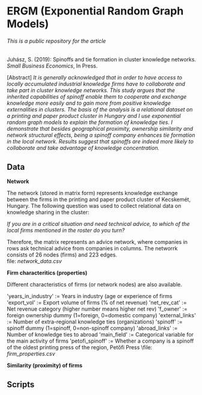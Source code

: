 # ERGM (Exponential Random Graph Models)

###### This is a public repository for the article

Juhász, S. (2019): Spinoffs and tie formation in cluster knowledge networks. *Small Business Economics*, In Press. 

[Abstract]
*It is generally acknowledged that in order to have access to locally accumulated industrial knowledge firms have to collaborate and take part in cluster knowledge networks. This study argues that the inherited capabilities of spinoff enable them to cooperate and exchange knowledge more easily and to gain more from positive knowledge externalities in clusters. The basis of the analysis is a relational dataset on a printing and paper product cluster in Hungary and I use exponential random graph models to explain the formation of knowledge ties. I demonstrate that besides geographical proximity, ownership similarity and network structural effects, being a spinoff company enhances tie formation in the local network. Results suggest that spinoffs are indeed more likely to collaborate and take advantage of knowledge concentration.*

## Data


**Network**

The network (stored in matrix form) represents knowledge exchange between the firms in the printing and paper product cluster of Kecskemét, Hungary. 
The following question was used to collect relational data on knowledge sharing in the cluster:

*If you are in a critical situation and need technical advice, to which of the local firms mentioned in the roster do you turn?*

Therefore, the matrix represents an advice network, where companies in rows ask technical advice from companies in columns.
The networrk consists of 26 nodes (firms) and 223 edges.<br/>
file: *network_data.csv*


**Firm characteritics (properties)**

Different characteristics of firms (or network nodes) are also available.

'years_in_industry' := Years in industry (age or experience of firms<br/>
'export_vol' := Export volume of firms (% of net revenue)
\'net_rev_cat' := Net revenue category (higher number means higher net rev)
\'f_owner' := foreign ownership dummy (1=foreign, 0=domestic company)
\'external_links' := Number of extra-regional knowledge ties (organizations)
\'spinoff' := spinoff dummy (1=spinoff, 0=non-spinoff company)
\'abroad_links' := Number of knowledge ties to abroad
\'main_field' := Categorical variable for the main activity of firms
\'petofi_spinoff' := Whether a company is a spinoff of the oldest printing press of the region, Petőfi Press
\file: *firm_properties.csv*




**Similarity (proximity) of firms**



## Scripts

